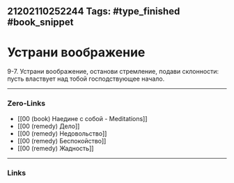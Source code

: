 21202110252244
Tags: #type_finished #book_snippet 
---
# Устрани воображение

 9-7. Устрани воображение, останови стремление, подави склонности: пусть властвует над тобой господствующее начало.

---
### Zero-Links
 - [[00 (book) Наедине с собой - Meditations]]
 - [[00 (remedy) Дело]]
 - [[00 (remedy) Недовольство]]
 - [[00 (remedy) Беспокойство]]
 - [[00 (remedy) Жадность]] 
---
### Links
